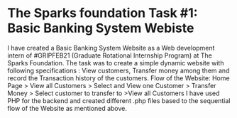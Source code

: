 # The Sparks foundation Task #1: Basic Banking System Webiste
I have created a Basic Banking System Website as a Web development intern of #GRIPFEB21 (Graduate Rotational Internship Program) at The Sparks Foundation.
The task was to create a simple dynamic website with following specifications : View customers, Transfer money among them and record the Transaction history of the customers.
Flow of the Website: Home Page > View all Customers > Select and View one Customer > Transfer Money > Select customer to transfer to >View all Customers
I have used PHP for the backend and created different .php files based to the sequential flow of the Website as mentioned above.

